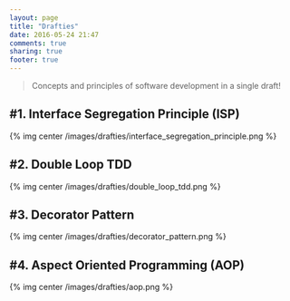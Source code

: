 ```yaml
---
layout: page
title: "Drafties"
date: 2016-05-24 21:47
comments: true
sharing: true
footer: true
---
```


> Concepts and principles of software development in a single draft!

## #1. Interface Segregation Principle (ISP)

{% img center /images/drafties/interface_segregation_principle.png %}

## #2. Double Loop TDD

{% img center /images/drafties/double_loop_tdd.png %}

## #3. Decorator Pattern

{% img center /images/drafties/decorator_pattern.png %}

## #4. Aspect Oriented Programming (AOP)

{% img center /images/drafties/aop.png %}